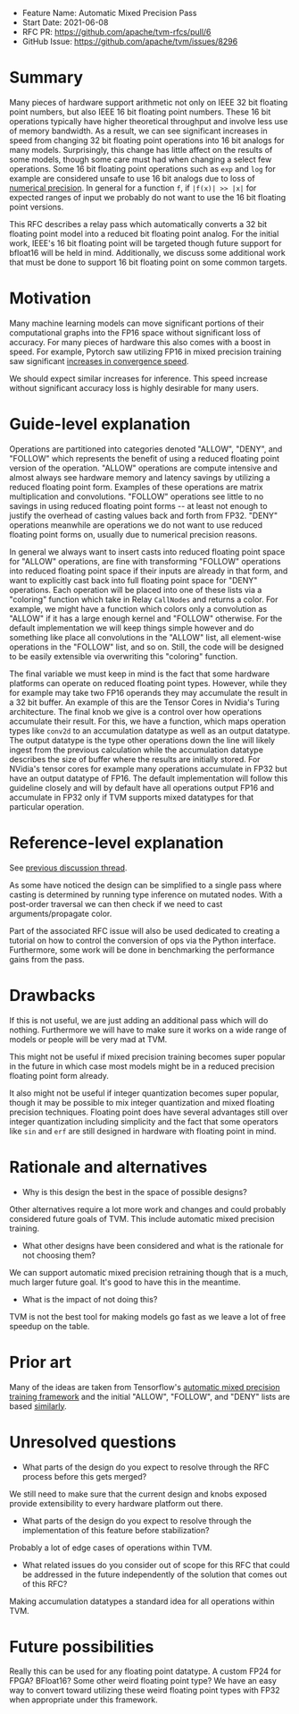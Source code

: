 - Feature Name: Automatic Mixed Precision Pass
- Start Date: 2021-06-08 
- RFC PR: https://github.com/apache/tvm-rfcs/pull/6
- GitHub Issue: https://github.com/apache/tvm/issues/8296

# Summary
[summary]: #summary

Many pieces of hardware support arithmetic not only on IEEE 32 bit floating point numbers, but also IEEE 16 bit floating point numbers. 
These 16 bit operations typically have higher theoretical throughput and involve less use of memory bandwidth.
As a result, we can see significant increases in speed from changing 32 bit floating point operations into 16 bit analogs for many models.
Surprisingly, this change has little affect on the results of some models, though some care must had when changing a select few
operations. Some 16 bit floating point operations such as `exp` and `log` for example are considered unsafe to use 16 bit analogs 
due to loss of [numerical precision](https://on-demand.gputechconf.com/gtcdc/2019/pdf/dc91247-automatic-mixed-precision-in-tensorflow.pdf). 
In general for a function `f`, if `|f(x)| >> |x|` for expected ranges of input we probably do not want to use the 16 bit floating point versions.

This RFC describes a relay pass which automatically converts a 32 bit floating point model into a reduced bit 
floating point analog. For the initial work, IEEE's 16 bit floating point will be targeted though future support
for bfloat16 will be held in mind. Additionally, we discuss some additional work that must be done to support 16 bit floating point 
on some common targets.

# Motivation
[motivation]: #motivation

Many machine learning models can move significant portions of their computational graphs into the FP16 space 
without significant loss of accuracy. For many pieces of hardware this also comes with a boost in speed. For example, 
Pytorch saw utilizing FP16 in mixed precision training saw significant [increases in convergence speed](https://pytorch.org/blog/accelerating-training-on-nvidia-gpus-with-pytorch-automatic-mixed-precision/). 

We should expect similar increases for inference. This speed increase without significant accuracy loss is highly desirable
for many users.

# Guide-level explanation
[guide-level-explanation]: #guide-level-explanation

Operations are partitioned into categories denoted "ALLOW", "DENY", and "FOLLOW" which represents the benefit 
of using a reduced floating point version of the operation. "ALLOW" operations are compute intensive
and almost always see hardware memory and latency savings by utilizing a reduced floating point form.
Examples of these operations are matrix multiplication and convolutions. "FOLLOW" operations see little to 
no savings in using reduced floating point forms -- at least not enough to justify the overhead of 
casting values back and forth from FP32. "DENY" operations meanwhile are operations we do not want to 
use reduced floating point forms on, usually due to numerical precision reasons.

In general we always want to insert casts into reduced floating point space for "ALLOW" operations, 
are fine with transforming "FOLLOW" operations into reduced floating point space if their inputs are already
in that form, and want to explicitly cast back into full floating point space for "DENY" operations. 
Each operation will be placed into one of these lists via a "coloring" function which take in Relay `CallNodes`
and returns a color. For example, we might have a function which colors only a convolution as "ALLOW" if it 
has a large enough kernel and "FOLLOW" otherwise. For the default implementation we will keep things simple
however and do something like place all convolutions in the "ALLOW" list, all element-wise operations in 
the "FOLLOW" list, and so on. Still, the code will be designed to be easily extensible via overwriting 
this "coloring" function.

The final variable we must keep in mind is the fact that some hardware platforms can operate on reduced
floating point types. However, while they for example may take two FP16 operands they may accumulate the 
result in a 32 bit buffer. An example of this are the Tensor Cores in Nvidia's Turing architecture. 
The final knob we give is a control over how operations accumulate their result. For this, we have 
a function, which maps operation types like `conv2d` to an accumulation datatype as well as an output 
datatype. The output datatype is the type other operations down the line will likely ingest from the previous
calculation while the accumulation datatype describes the size of buffer where the results are initially
stored. For NVidia's tensor cores for example many operations accumulate in FP32 but have an output datatype
of FP16. The default implementation will follow this guideline closely and will by default have all 
operations output FP16 and accumulate in FP32 only if TVM supports mixed datatypes for that particular
operation.

# Reference-level explanation
[reference-level-explanation]: #reference-level-explanation

See [previous discussion thread](https://discuss.tvm.apache.org/t/rfc-relay-fp32-fp16-model-support/9994).

As some have noticed the design can be simplified to a single pass where casting is determined by
running type inference on mutated nodes. With a post-order traversal we can then check if we need to 
cast arguments/propagate color.

Part of the associated RFC issue will also be used dedicated to creating a tutorial on how to control
the conversion of ops via the Python interface. Furthermore, some work will be done in benchmarking
the performance gains from the pass.

# Drawbacks
[drawbacks]: #drawbacks

If this is not useful, we are just adding an additional pass which will do nothing. Furthermore we 
will have to make sure it works on a wide range of models or people will be very mad at TVM.

This might not be useful if mixed precision training becomes super popular in the future in which 
case most models might be in a reduced precision floating point form already.

It also might not be useful if integer quantization becomes super popular, though it may be possible
to mix integer quantization and mixed floating precision techniques. Floating point does have 
several advantages still over integer quantization including simplicity and the fact that some 
operators like `sin` and `erf` are still designed in hardware with floating point in mind.

# Rationale and alternatives
[rationale-and-alternatives]: #rationale-and-alternatives

- Why is this design the best in the space of possible designs?

Other alternatives require a lot more work and changes and could probably considered future goals of TVM.
This include automatic mixed precision training.

- What other designs have been considered and what is the rationale for not choosing them?

We can support automatic mixed precision retraining though that is a much, much larger future goal. It's
good to have this in the meantime.

- What is the impact of not doing this?

TVM is not the best tool for making models go fast as we leave a lot of free speedup on the table.

# Prior art
[prior-art]: #prior-art

Many of the ideas are taken from Tensorflow's [automatic mixed precision training framework](https://on-demand.gputechconf.com/gtcdc/2019/pdf/dc91247-automatic-mixed-precision-in-tensorflow.pdf)
and the initial "ALLOW", "FOLLOW", and "DENY" lists are based [similarly](github.com/tensorflow/tensorflow/blob/v2.5.0/tensorflow/core/grappler/optimizers/auto_mixed_precision_lists.h). 

# Unresolved questions
[unresolved-questions]: #unresolved-questions

- What parts of the design do you expect to resolve through the RFC process before this gets merged?

We still need to make sure that the current design and knobs exposed provide extensibility to every hardware platform out there.

- What parts of the design do you expect to resolve through the implementation of this feature before stabilization?

Probably a lot of edge cases of operations within TVM.

- What related issues do you consider out of scope for this RFC that could be addressed in the future 
  independently of the solution that comes out of this RFC?

Making accumulation datatypes a standard idea for all operations within TVM.

# Future possibilities
[future-possibilities]: #future-possibilities

Really this can be used for any floating point datatype. A custom FP24 for FPGA? 
BFloat16? Some other weird floating point type? We have an easy way to convert 
toward utilizing these weird floating point types with FP32 when appropriate
under this framework.
